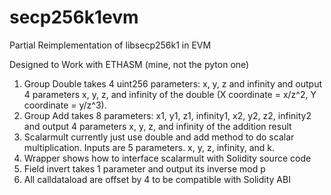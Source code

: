 # secp256k1evm
Partial Reimplementation of libsecp256k1 in EVM

Designed to Work with ETHASM (mine, not the pyton one)

1. Group Double takes 4 uint256 parameters: x, y, z and infinity and output 4 parameters x, y, z, and infinity of the double (X coordinate = x/z^2, Y coordinate = y/z^3).
2. Group Add takes 8 parameters: x1, y1, z1, infinity1, x2, y2, z2, infinity2 and output 4 parameters x, y, z, and infinity of the addition result
3. Scalarmult currently just use double and add method to do scalar multiplication. Inputs are 5 parameters. x, y, z, infinity, and k.
4. Wrapper shows how to interface scalarmult with Solidity source code
5. Field invert takes 1 parameter and output its inverse mod p
6. All calldataload are offset by 4 to be compatible with Solidity ABI
